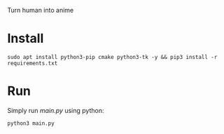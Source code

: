 Turn human into anime


# Install

`sudo apt install python3-pip cmake python3-tk -y && pip3 install -r requirements.txt`

# Run

Simply run _main.py_ using python:

`python3 main.py`

